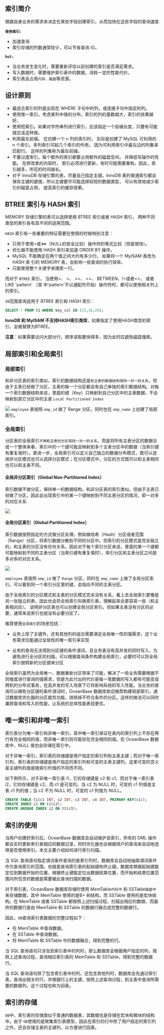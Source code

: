 ## 索引简介

根据自身业务的需求来决定在某些字段创建索引，从而加快在这些字段的查询速度

**`使用索引`:**

- 加速查询
- 索引存储的列数通常较少，可以节省查询 IO。

**`but:`**

- 当业务发生变化时，需要重新评估以前创建的索引是否满足需求。
- 写入数据时，需要维护索引表中的数据，消耗一定的性能代价。
- 索引表会占用`内存、磁盘`等资源。

## 设计原则

- 最适合索引的列是出现在 WHERE 子句中的列，或连接子句中指定的列。
- 使用惟一索引。考虑某列中值的分布。索引的列的基数越大，索引的效果越好。
- 使用短索引。如果对字符串列进行索引，应该指定一个前缀长度，只要有可能就应该这样做。
- 利用最左前缀。 在创建一个 n 列的索引时， 实际是创建了 MySQL 可利用的 n 个索引。多列索引可起几个索引的作用， 因为可利用索引中最左边的列集来匹配行。 这样的列集称为最左前缀。
- 不要过度索引。每个额外的索引都要占用额外的磁盘空间， 并降低写操作的性能。 在修改表的内容时， 索引必须进行更新，有时可能需要重构，因此，索引越多，所花的时间越长。
- 对于 InnoDB 存储引擎的表，尽量自己指定主键。InnoDB 表的普通索引都会保存主键的键值，所以主键要尽可能选择较短的数据类型， 可以有效地减少索引的磁盘占用， 提高索引的缓存效果。

## BTREE 索引与 HASH 索引

MEMORY 存储引擎的表可以选择使用 BTREE 索引或者 HASH 索引， 两种不同类型的索引各有其不同的适用范围。

`HASH` 索引有一些重要的特征需要在使用的时候特别注意：

- 只用于使用=或<=>（NULL的安全比较）操作符的等式比较（但是很快）。
- 优化器不能使用 HASH 索引来加速 ORDER BY 操作。
- MySQL 不能确定在两个值之间大约有多少行。 如果将一个 MyISAM 表改为 HASH 索
    引的 MEMORY 表，会影响一些查询的执行效率。
- 只能使用整个关键字来搜索一行。

而对于 `BTREE` 索引， 当使用>、 <、 >=、 <=、 BETWEEN、!=或者<>， 或者 LIKE 'pattern' （其
中'pattern'不以通配符开始）操作符时，都可以使用相关列上的索引。

`IN`范围查询适用于 BTREE 索引和 HASH 索引：

```sql
SELECT * FROM t1 WHERE key_col IN (15,18,20);
```

**InnoDB 和 MyISAM 不支持HASH索引类型**，如果指定了使用HASH类型的索引，会被替换为BTREE。

**注意**：如果需要访问大部分行，顺序读取要快得多，因为此时应避免磁盘搜索。

## 局部索引和全局索引

### 局部索引

和非分区表的索引类似，索引的数据结构还是`和主表的数据结构保持一对一的关系`，但由于主表已经做了分区，主表的每一个分区都会有自己单独的索引数据结构。对每一个索引数据结构来说，里面的键（Key）只映射到自己分区中的主表数据，不会映射到其它分区中的主表 `Local Partitioned Index`

![](img/local_index.jpeg)
`employee` 表按照 `emp_id` 做了 Range 分区，同时也在 `emp_name` 上创建了局部索引。

### 全局索引

分区表的全局索引`不再和主表的分区保持一对一的关系`，而是将所有主表分区的数据合成一个整体来看，索引中的一个键可能会映射到多个主表分区中的数据（当索引键有重复值时）。更进一步，全局索引可以定义自己独立的数据分布模式，既可以选择非分区模式也可以选择分区模式；在分区模式中，分区的方式既可以和主表相同也可以和主表不同。

#### 全局非分区索引（Global Non-Partitioned Index）

索引数据不做分区，保持单一的数据结构，和非分区表的索引类似。但由于主表已经做了分区，因此会出现索引中的某一个键映射到不同主表分区的情况，即一对多的对应关系

![](img/p356070.jpeg)

#### 全局分区索引（Global Partitioned Index）

索引数据按照指定的方式做分区处理，例如做哈希（Hash）分区或者范围（Range）分区，将索引数据分散到不同的分区中。但索引的分区模式是完全独立的，和主表的分区没有任何关系，因此对于每个索引分区来说，里面的某一个键都可能映射到不同的主表分区（当索引键有重复值时），索引分区和主表分区之间是多对多的对应关系。

![](img/p355603.jpeg)

`employee` 表按照 `emp_id` 做了 `Range` 分区，同时在 `emp_name` 上做了全局分区索引。可以看到同一个索引分区里的键，会指向不同的主表分区。

由于全局索引的分区模式和主表的分区模式完全没有关系，看上去全局索引更像是另一张独立的表，因此也会将全局索引叫做索引表，理解起来会更容易一些（和主表相对应）。 说明非分区表也可以创建全局分区索引。但如果主表没有分区的必要，通常来说索引也就没有必要分区了。

推荐使用`全局索引`的场景包括：

- 业务上除了主键外，还有其他列的组合需要满足全局唯一性的强需求，这个业务需求仅能通过全局性的唯一索引来实现

- 业务的查询无法得到分区键的条件谓词，且业务表没有高并发的同时写入，为避免进行全分区的扫描，可以根据查询条件构建全局索引，必要时可以将全局索引按照新的分区键来分区
  
全局索引虽然为全局唯一、数据重新分区带来了可能，解决了一些业务需要根据不同维度进行查询的强需求，但是为此付出的代价是每一笔数据的写入都有可能变成跨机的分布式事务，在高并发的写入场景下它将影响系统的写入性能。当业务的查询可以拥有分区键的条件谓词时，OceanBase 数据库依旧推荐构建局部索引，通过数据库优化器的分区裁剪功能，排除掉不符合条件的分区。这样的做法可以同时兼顾查询和写入的性能，让系统的总体性能表现更优。

## 唯一索引和非唯一索引

索引表分为唯一索引和非唯一索引，其中唯一索引保证在表内的索引列上不存在两行有完全相同的值，而非唯一索引则可能存在完全相同的值。在 OceanBase 数据库中，NULL 值也会存储在索引中。

​对于非唯一索引，索引表的存储键是用户指定的索引列和主表主键；而对于唯一索引列，索引表的存储键是用户指定的索引列和可变的主表主键列，这里可变的含义是主键列的值是随索引列值的不同而不同。

如下例所示，对于非唯一索引表 i1，它的存储键是 c2 和 c1，而对于唯一索引表 i2，它的存储键是 c2，而 c1 是可变的。当 c2 为 NULL 时，可变的 c1 列值是主表 c1 列的值；当 c2 不为 NULL 时，可变的 c1 列值为 NULL。

```sql
CREATE TABLE t1(c1 INT, c2 INT, c3 INT, c4 INT, PRIMARY KEY(c1));
CREATE INDEX i1 ON t1(c2);
CREATE UNIQUE INDEX i2 ON t1(c3);
```

## 索引的使用

当用户创建好索引后，OceanBase 数据库会自动维护该索引，所有的 DML 操作都会实时更新索引表相应的数据记录，同时优化器也会根据用户的查询来自动地选择是否使用索引。本文主要介绍如何进行索引扫描。

当 SQL 查询语句指定谓词条件查询的是索引列时，数据库会自动地抽取谓词条件作为查询索引的范围，也就是查询索引表的起始键和终止键。数据库根据起始键能定位到数据开始的位置，根据终止键能定位出数据结束位置，而开始和结束位置范围内所包含的数据是需要被此查询扫描的数据。

​对于索引表，OceanBase 数据库存储时使用 MemTable`内存中` 和 SSTable`磁盘中` 来存储数据，其中 MemTable 使用的是B+ 树结构，而 SSTable 使用的是宏块结构。在 MemTable 或者 SSTable 都按照上述扫描过程，扫描出相应的数据，而最终的数据行是由 MemTable 和 SSTable 的数据行融合成完整的数据行。

因此，`OB`查询索引表数据的完整过程如下：

- 在 MemTable 中查询数据。
- 在 SSTable 中查询数据。
- 将 MemTable 和 SSTable 中的数据融合，得到完整的行。

​当 SQL 查询语句只涉及到索引表中的列时，那么数据库会根据用户指定的列，按照上述查询过程，查询相应索引表的 MemTable 和 SSTable，得到完整的数据行。

​当 SQL 查询语句除了包含索引表中的列，还包含其他列时，数据库会先通过索引表，查询出相关的行，并根据行上的主键，按照上述查询过程，到主表中查询所需要的数据列，这个过程也称为回表。

## 索引的存储

`OB`中，索引表的存储类似于普通的数据表，其数据也是存储在宏块和微块的结构中。由于 `OB`使用的是聚集索引表模型，因此在索引的行中除了用户指定的索引列之外，还会存储主表的主键列，以方便进行回表。
